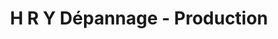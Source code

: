 ---
title: "H R Y Dépannage - Production"
url: /maissemy/h-r-y-depannage-production/
shop: réparation de voitures
---